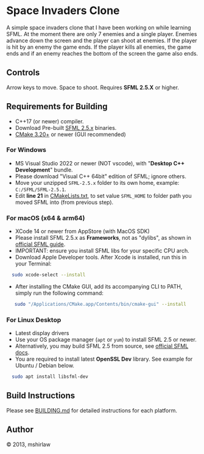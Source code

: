 # Space Invaders Clone

A simple space invaders clone that I have been working on while learning SFML. At the moment there are only 7 enemies and a single player. Enemies advance down the screen and the player can shoot at enemies. If the player is hit by an enemy the game ends. If the player kills all enemies, the game ends and if an enemy reaches the bottom of the screen the game also ends.

## Controls

Arrow keys to move. Space to shoot. Requires **SFML 2.5.X** or higher.

## Requirements for Building

- C++17 (or newer) compiler.
- Download Pre-built [SFML 2.5.x](https://www.sfml-dev.org/download/sfml/2.6.1/) binaries.
- [CMake 3.20+](https://cmake.org/download/) or newer (GUI recommended)

### For Windows

- MS Visual Studio 2022 or newer (NOT vscode), with "**Desktop C++ Development**" bundle.
- Please download "Visual C++ 64bit" edition of SFML; ignore others.
- Move your unzipped `SFML-2.5.x` folder to its own home, example: `C:/SFML/SFML-2.5.1`.
- Edit **line 21** in [CMakeLists.txt](CMakeLists.txt#L21), to set value `SFML_HOME` to folder path you moved SFML into (from previous step).

### For macOS (x64 & arm64)

- XCode 14 or newer from AppStore (with MacOS SDK)
- Please install SFML 2.5.x as **Frameworks**, not as "dylibs", as shown in [official SFML guide](https://www.sfml-dev.org/tutorials/2.6/start-osx.php).
- IMPORTANT: ensure you install SFML libs for your specific CPU arch.
- Download Apple Developer tools. After Xcode is installed, run this in your Terminal:

```bash
  sudo xcode-select --install
```

- After installing the CMake GUI, add its accompanying CLI to PATH, simply run the following command:

```bash
   sudo "/Applications/CMake.app/Contents/bin/cmake-gui" --install
```

### For Linux Desktop

- Latest display drivers
- Use your OS package manager (`apt` or `yum`) to install SFML 2.5 or newer.
- Alternatively, you may build SFML 2.5 from source, see [official SFML docs](https://www.sfml-dev.org/tutorials/2.6/start-linux.php).
- You are required to install latest **OpenSSL Dev** library. See example for Ubuntu / Debian below.

```bash
  sudo apt install libsfml-dev
```

## Build Instructions

Please see [BUILDING.md](BUILDING.md) for detailed instructions for each platform.

## Author

&copy; 2013, mshirlaw
